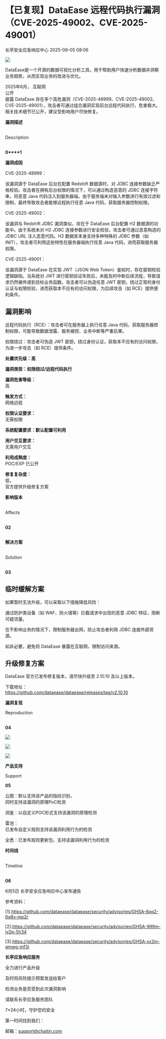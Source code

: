 #  【已复现】DataEase 远程代码执行漏洞（CVE-2025-49002、CVE-2025-49001）   
 长亭安全应急响应中心   2025-06-05 08:06  
  
![](https://mmbiz.qpic.cn/sz_mmbiz_jpg/FOh11C4BDicSnrxtn4ZkEtuLnZttlt4ZbwLV1Ze5ZCqljwGLT8n6U9ZDDgrxo0n6SgJyicSquVozn5G0ibSHJicnow/640?wx_fmt=jpeg&from=appmsg "")  
  
  
DataEase是一个开源的数据可视化分析工具。用于帮助用户快速分析数据并洞察业务趋势，从而实现业务的改进与优化。  
  
  
2025年6月， 互联网  
公开  
披露 DataEase 存在多个高危漏洞（CVE-2025-48999、CVE-2025-49002、CVE-2025-49001），攻击者可通过组合漏洞实现前台远程代码执行，危害极大。相关技术细节已公开，建议受影响用户尽快修复。  
  
  
  
**漏洞描述**  
  
   
Description  
   
  
  
  
**0****1**  
  
**漏洞成因**  
  
CVE-2025-48999：  
  
该漏洞源于 DataEase 后台在配置 Redshift 数据源时，对 JDBC 连接参数缺乏严格校验。攻击者在拥有后台权限的情况下，可以通过构造恶意的 JDBC 连接字符串，将恶意 Java 代码注入到服务器端。由于服务端未对输入参数进行有效过滤和限制，最终导致攻击者能够远程执行任意 Java 代码，获取服务器控制权限。  
  
  
CVE-2025-49002：  
  
该漏洞与 Redshift JDBC 漏洞类似，存在于 DataEase 后台配置 H2 数据源的功能中。由于系统未对 H2 JDBC 连接参数进行安全校验，攻击者可通过恶意构造的 JDBC URL 注入恶意代码。H2 数据库本身支持多种特殊的 JDBC 参数（如 INIT），攻击者可利用这些特性在服务器端执行任意 Java 代码，进而获取服务器权限。  
  
  
CVE-2025-49001：  
  
该漏洞源于 DataEase 在实现 JWT（JSON Web Token）鉴权时，存在密钥校验逻辑缺陷。当系统对 JWT 进行密钥验证失败后，未能及时中断后续流程，导致请求仍然被传递到目标业务函数。攻击者可以伪造任意 JWT 密钥，绕过正常的身份认证与权限校验，进而获取本不应有的访问权限，为后续攻击（如 RCE）提供便利条件。  
  
  
## 漏洞影响  
  
远程代码执行（RCE）：攻击者可在服务器上执行任意 Java 代码，获取服务器控制权限，可能导致数据泄露、服务被控、业务中断等严重后果。  
  
  
权限绕过：攻击者可伪造 JWT 密钥，绕过身份认证，获取本不应有的访问权限，为进一步攻击（如 RCE）提供条件。  
  
  
  
**处置优先级：高**  
  
**漏洞类型：权限绕过/远程代码执行**  
  
**漏洞危害等级：**  
高  
  
**触发方式：**  
网络远程  
  
**权限认证要求：**  
无需权限  
  
**系统配置要求：默认配置可利用**  
  
**用户交互要求：**  
无需用户交互  
  
**利用成熟度：**  
POC/EXP 已公开  
  
**修复复杂度：**  
低，  
官方提供升级修复方案  
  
  
  
  
  
**影响版本**  
  
   
Affects  
   
  
  
  
**02**  
```
```  
  
**解决方案**  
  
   
Solution  
   
  
  
  
**03**  
  
##   
  
## 临时缓解方案  
  
  
如果暂时无法升级，可以采取以下措施降低风险：  
  
通过防护类设备（如 WAF、防火墙等）拦截请求中出现的恶意 JDBC 特征，阻断可疑流量。  
  
在不影响业务的情况下，限制服务器出网，防止攻击者利用 JDBC 连接外部资源。  
  
如非必要，避免将 DataEase 暴露在互联网，限制访问来源。  
## 升级修复方案  
  
DataEase 官方已发布修复版本，请尽快升级至 2.10.10 及以上版本。  
  
下载地址：  
https://github.com/dataease/dataease/releases/tag/v2.10.10  
  
  
  
  
**漏洞复现**  
  
Reproduction  
   
  
  
  
**04**  
  
  
![](https://mmbiz.qpic.cn/sz_mmbiz_png/FOh11C4BDicSnrxtn4ZkEtuLnZttlt4Zb08Fu6Cc80ibzAc3zIHo0icrpy2q68icACSS8dj5QxJPf2XKsMiajyJlFBA/640?wx_fmt=png&from=appmsg "")  
  
  
  
![](https://mmbiz.qpic.cn/sz_mmbiz_png/FOh11C4BDicSnrxtn4ZkEtuLnZttlt4ZbUnyMspIFzq5GRenJ9AicQ0WyWoRwMvey1xlz2F6gYQOtC3ibyslWfE9A/640?wx_fmt=png&from=appmsg "")  
  
  
  
![](https://mmbiz.qpic.cn/sz_mmbiz_png/FOh11C4BDicSnrxtn4ZkEtuLnZttlt4ZbKqibibq4WUYZxm0EFUKPHTbjibXfw9cTDKa3Qz8UhSkmqoasJialpxaXzQ/640?wx_fmt=png&from=appmsg "")  
  
  
  
  
**产品支持**  
  
Support  
  
  
  
**05**  
  
云图：默认支持该产品的指纹识别，  
同时支持该漏洞的原理PoC检测  
  
洞鉴：以自定义POC形式支持该漏洞的原理检测  
  
雷池：  
已发布自定义规则支持该漏洞利用行为的检测  
  
全悉：已发布规则更新包，支持该漏洞利用行为的检测  
  
  
**时间线**  
  
   
Timeline  
   
  
  
  
**06**  
  
6月5日 长亭安全应急响应中心发布通告  
  
  
  
参考资料：  
  
[1].https://github.com/dataease/dataease/security/advisories/GHSA-6pq2-6q8x-mp2r  
  
[2].https://github.com/dataease/dataease/security/advisories/GHSA-999m-jv2p-5h34  
  
[3].https://github.com/dataease/dataease/security/advisories/GHSA-xx2m-gmwg-mf3r  
  
  
  
**长亭应急响应服务**  
  
  
  
  
全力进行产品升级  
  
及时将风险提示预案发送给客户  
  
检测业务是否受到此次漏洞影响  
  
请联系长亭应急服务团队  
  
7*24小时，守护您的安全  
  
  
第一时间找到我们：  
  
邮箱：support@chaitin.com  
  
